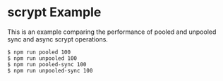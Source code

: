 # scrypt Example

This is an example comparing the performance of pooled and unpooled
sync and async scrypt operations.

```console
$ npm run pooled 100
$ npm run unpooled 100
$ npm run pooled-sync 100
$ npm run unpooled-sync 100
```
